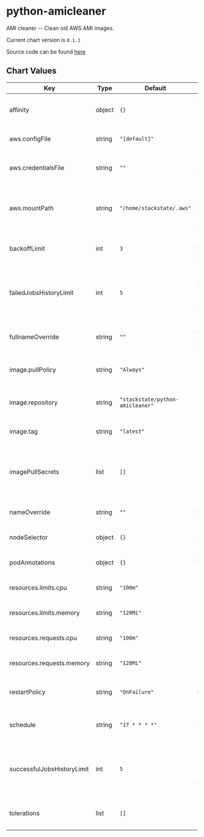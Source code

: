 python-amicleaner
=================
AMI cleaner -- Clean old AWS AMI images.

Current chart version is `0.1.1`

Source code can be found [here](https://gitlab.com/stackvista/devops/helm-charts.git)



## Chart Values

| Key | Type | Default | Description |
|-----|------|---------|-------------|
| affinity | object | `{}` | Affinity settings for pod assignment. |
| aws.configFile | string | `"[default]"` | The AWS config file contents. |
| aws.credentialsFile | string | `""` | The AWS credentials file contents. |
| aws.mountPath | string | `"/home/stackstate/.aws"` | The mount path of the AWS config and credentials file. |
| backoffLimit | int | `3` | For failed jobs, how many times to retry. |
| failedJobsHistoryLimit | int | `5` | The number of failed CronJob executions that are saved. |
| fullnameOverride | string | `""` | Override the fullname of the chart. |
| image.pullPolicy | string | `"Always"` | Default container image pull policy. |
| image.repository | string | `"stackstate/python-amicleaner"` | Base container image registry. |
| image.tag | string | `"latest"` | Default container image tag. |
| imagePullSecrets | list | `[]` | Extra secrets / credentials needed for container image registry. |
| nameOverride | string | `""` | Override the name of the chart. |
| nodeSelector | object | `{}` | Node labels for pod assignment. |
| podAnnotations | object | `{}` | Annotations for the `Job` pod. |
| resources.limits.cpu | string | `"100m"` | CPU resource limits. |
| resources.limits.memory | string | `"128Mi"` | Memory resource limits. |
| resources.requests.cpu | string | `"100m"` | CPU resource requests. |
| resources.requests.memory | string | `"128Mi"` | Memory resource requests. |
| restartPolicy | string | `"OnFailure"` | For failed jobs, how to handle restarts. |
| schedule | string | `"17 * * * *"` | Default schedule for this CronJob. |
| successfulJobsHistoryLimit | int | `5` | The number of successful CronJob executions that are saved. |
| tolerations | list | `[]` | Toleration labels for pod assignment. |
